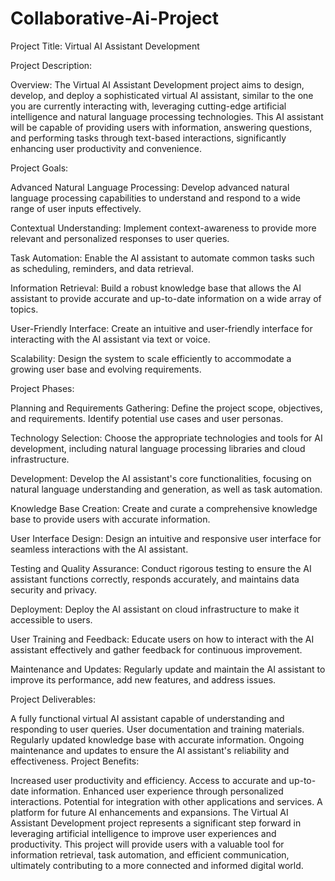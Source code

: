 # Collaborative-Ai-Project
Project Title: Virtual AI Assistant Development

Project Description:

Overview:
The Virtual AI Assistant Development project aims to design, develop, and deploy a sophisticated virtual AI assistant, similar to the one you are currently interacting with, leveraging cutting-edge artificial intelligence and natural language processing technologies. This AI assistant will be capable of providing users with information, answering questions, and performing tasks through text-based interactions, significantly enhancing user productivity and convenience.

Project Goals:

Advanced Natural Language Processing: Develop advanced natural language processing capabilities to understand and respond to a wide range of user inputs effectively.

Contextual Understanding: Implement context-awareness to provide more relevant and personalized responses to user queries.

Task Automation: Enable the AI assistant to automate common tasks such as scheduling, reminders, and data retrieval.

Information Retrieval: Build a robust knowledge base that allows the AI assistant to provide accurate and up-to-date information on a wide array of topics.

User-Friendly Interface: Create an intuitive and user-friendly interface for interacting with the AI assistant via text or voice.

Scalability: Design the system to scale efficiently to accommodate a growing user base and evolving requirements.

Project Phases:

Planning and Requirements Gathering: Define the project scope, objectives, and requirements. Identify potential use cases and user personas.

Technology Selection: Choose the appropriate technologies and tools for AI development, including natural language processing libraries and cloud infrastructure.

Development: Develop the AI assistant's core functionalities, focusing on natural language understanding and generation, as well as task automation.

Knowledge Base Creation: Create and curate a comprehensive knowledge base to provide users with accurate information.

User Interface Design: Design an intuitive and responsive user interface for seamless interactions with the AI assistant.

Testing and Quality Assurance: Conduct rigorous testing to ensure the AI assistant functions correctly, responds accurately, and maintains data security and privacy.

Deployment: Deploy the AI assistant on cloud infrastructure to make it accessible to users.

User Training and Feedback: Educate users on how to interact with the AI assistant effectively and gather feedback for continuous improvement.

Maintenance and Updates: Regularly update and maintain the AI assistant to improve its performance, add new features, and address issues.

Project Deliverables:

A fully functional virtual AI assistant capable of understanding and responding to user queries.
User documentation and training materials.
Regularly updated knowledge base with accurate information.
Ongoing maintenance and updates to ensure the AI assistant's reliability and effectiveness.
Project Benefits:

Increased user productivity and efficiency.
Access to accurate and up-to-date information.
Enhanced user experience through personalized interactions.
Potential for integration with other applications and services.
A platform for future AI enhancements and expansions.
The Virtual AI Assistant Development project represents a significant step forward in leveraging artificial intelligence to improve user experiences and productivity. This project will provide users with a valuable tool for information retrieval, task automation, and efficient communication, ultimately contributing to a more connected and informed digital world.
